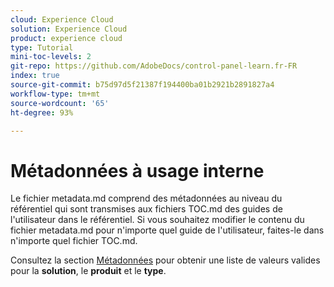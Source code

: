 ```yaml
---
cloud: Experience Cloud
solution: Experience Cloud
product: experience cloud
type: Tutorial
mini-toc-levels: 2
git-repo: https://github.com/AdobeDocs/control-panel-learn.fr-FR
index: true
source-git-commit: b75d97d5f21387f194400ba01b2921b2891827a4
workflow-type: tm+mt
source-wordcount: '65'
ht-degree: 93%

---
```



# Métadonnées à usage interne

Le fichier metadata.md comprend des métadonnées au niveau du référentiel qui sont transmises aux fichiers TOC.md des guides de l&#39;utilisateur dans le référentiel. Si vous souhaitez modifier le contenu du fichier metadata.md pour n&#39;importe quel guide de l&#39;utilisateur, faites-le dans n&#39;importe quel fichier TOC.md.

Consultez la section [Métadonnées](https://experienceleague.adobe.com/docs/authoring-guide-exl/using/editing/user-guide-setup/metadata.html?lang=fr) pour obtenir une liste de valeurs valides pour la **solution**, le **produit** et le **type**.
